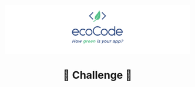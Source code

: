 <p align="center">
  <img src="../docs/logo-large.png">
</p>
<h1 align="center">
  🎈 Challenge 🎈
</h1>
